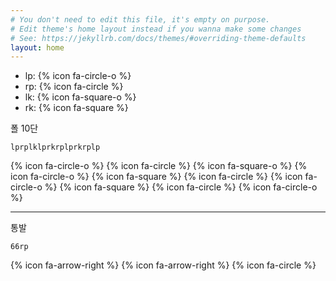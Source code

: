 ```yaml
---
# You don't need to edit this file, it's empty on purpose.
# Edit theme's home layout instead if you wanna make some changes
# See: https://jekyllrb.com/docs/themes/#overriding-theme-defaults
layout: home
---
```


- lp: {% icon fa-circle-o %}
- rp: {% icon fa-circle %}
- lk: {% icon fa-square-o %}
- rk: {% icon fa-square %}

폴 10단

    lprplklprkrplprkrplp

{% icon fa-circle-o %}
{% icon fa-circle %}
{% icon fa-square-o %}
{% icon fa-circle-o %}
{% icon fa-square %}
{% icon fa-circle %}
{% icon fa-circle-o %}
{% icon fa-square %}
{% icon fa-circle %}
{% icon fa-circle-o %}

-----------------------------

통발

    66rp

{% icon fa-arrow-right %}
{% icon fa-arrow-right %}
{% icon fa-circle %}
